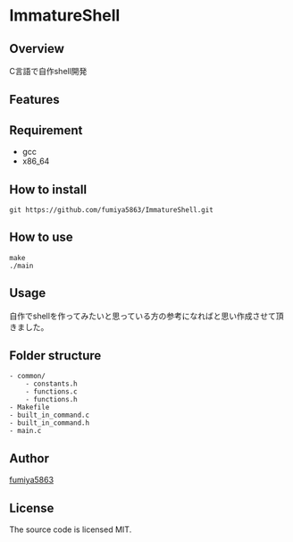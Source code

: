 # ImmatureShell

## Overview
C言語で自作shell開発

## Features

## Requirement
- gcc
- x86_64

## How to install
```shell
git https://github.com/fumiya5863/ImmatureShell.git
```

## How to use

```shell
make
./main
```

## Usage
自作でshellを作ってみたいと思っている方の参考になればと思い作成させて頂きました。

## Folder structure
```
- common/
    - constants.h
    - functions.c
    - functions.h
- Makefile
- built_in_command.c
- built_in_command.h
- main.c
```

## Author
[fumiya5863](https://github.com/fumiya5863)

## License
The source code is licensed MIT.
